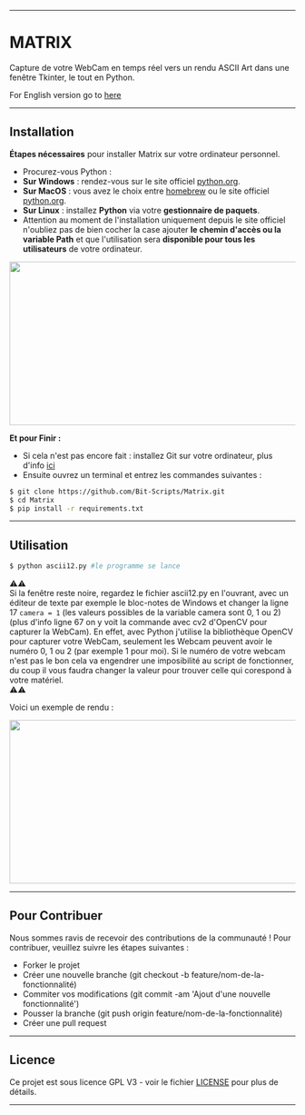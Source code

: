 - - - -
    
# MATRIX #
  
Capture de votre WebCam en temps réel vers un rendu ASCII Art dans une fenêtre Tkinter, le tout en Python.  
   
For English version go to [here](./README-ENGLISH.md)
    
- - - -  
## Installation ##
  
__**Étapes nécessaires**__ pour installer Matrix sur votre ordinateur personnel.   
* Procurez-vous Python :
* **Sur Windows** : rendez-vous sur le site officiel [python.org](https://www.python.org/). 
* **Sur MacOS** : vous avez le choix entre [homebrew](https://brew.sh/index_fr) ou le site officiel [python.org](https://www.python.org/).
* **Sur Linux** : installez **Python** via votre **gestionnaire de paquets**.
* Attention au moment de l'installation uniquement depuis le site officiel n'oubliez pas de bien cocher la case ajouter **le chemin d'accès ou la variable Path** et que l'utilisation sera **disponible pour tous les utilisateurs** de votre ordinateur.  

<img src="https://linuxhint.com/wp-content/uploads/2022/09/How-to-Add-Python-to-Windows-Path-3.png" data-canonical-src="https://linuxhint.com/wp-content/uploads/2022/09/How-to-Add-Python-to-Windows-Path-3.png" width="512" height="288" />

__**Et pour Finir :**__

* Si cela n'est pas encore fait : installez Git sur votre ordinateur, plus d'info [ici](https://git-scm.com/book/fr/v2/D%C3%A9marrage-rapide-Installation-de-Git)
* Ensuite ouvrez un terminal et entrez les commandes suivantes :    
   
```bash
$ git clone https://github.com/Bit-Scripts/Matrix.git
$ cd Matrix
$ pip install -r requirements.txt
```

- - - -
## Utilisation ##
   
```bash
$ python ascii12.py #le programme se lance
```

⚠️⚠️  
Si la fenêtre reste noire, regardez le fichier ascii12.py en l'ouvrant, avec un éditeur de texte par exemple le bloc-notes de Windows et changer la ligne 17 `camera = 1` (les valeurs possibles de la variable camera sont 0, 1 ou 2) (plus d'info ligne 67 on y voit la commande avec cv2 d'OpenCV pour capturer la WebCam). En effet, avec Python j'utilise la bibliothèque OpenCV pour capturer votre WebCam, seulement les Webcam peuvent avoir le numéro 0, 1 ou 2 (par exemple 1 pour moi). Si le numéro de votre webcam n'est pas le bon cela va engendrer une imposibilité au script de fonctionner, du coup il vous faudra changer la valeur pour trouver celle qui corespond à votre matériel.   
⚠️⚠️     

Voici un exemple de rendu :
   
<img src="https://cdn.discordapp.com/attachments/1077054466181832724/1077296638252568656/image.png" data-canonical-src="https://cdn.discordapp.com/attachments/1077054466181832724/1077296638252568656/image.png" width="512" height="288" />

- - - -
## Pour Contribuer ##

Nous sommes ravis de recevoir des contributions de la communauté ! Pour contribuer, veuillez suivre les étapes suivantes :

* Forker le projet
* Créer une nouvelle branche (git checkout -b feature/nom-de-la-fonctionnalité)
* Commiter vos modifications (git commit -am 'Ajout d'une nouvelle fonctionnalité')
* Pousser la branche (git push origin feature/nom-de-la-fonctionnalité)
* Créer une pull request

- - - -  
## Licence ##
  
Ce projet est sous licence GPL V3 - voir le fichier [LICENSE](./LICENSE.md) pour plus de détails.

- - - -